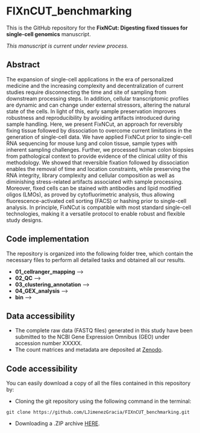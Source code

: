 # FIXnCUT_benchmarking

This is the GitHub repository for the **FixNCut: Digesting fixed tissues for single-cell genomics** manuscript.

*This manuscript is current under review process.*


## Abstract

The expansion of single-cell applications in the era of personalized medicine and the increasing complexity and decentralization of current studies require disconnecting the time and site of sampling from downstream processing steps. In addition, cellular transcriptomic profiles are dynamic and can change under external stressors, altering the natural state of the cells. In light of this, early sample preservation improves robustness and reproducibility by avoiding artifacts introduced during sample handling. Here, we present FixNCut, an approach for reversibly fixing tissue followed by dissociation to overcome current limitations in the generation of single-cell data. We have applied FixNCut prior to single-cell RNA sequencing for mouse lung and colon tissue, sample types with inherent sampling challenges. Further, we processed human colon biopsies from pathological context to provide evidence of the clinical utility of this methodology. We showed that reversible fixation followed by dissociation enables the removal of time and location constraints, while preserving the RNA integrity, library complexity and cellular composition as well as diminishing stress-related artifacts associated with sample processing. Moreover, fixed cells can be stained with antibodies and lipid modified oligos (LMOs), as proved by cytofluorimetric analysis, thus allowing fluorescence-activated cell sorting (FACS) or hashing prior to single-cell analysis. In principle, FixNCut is compatible with most standard single-cell technologies, making it a versatile protocol to enable robust and flexible study designs.


## Code implementation

The repository is organized into the following folder tree, which contain the necessary files to perform all detailed tasks and obtained all our results.

* **01_cellranger_mapping** -->
* **02_QC** -->
* **03_clustering_annotation** -->
* **04_GEX_analysis** -->
* **bin** -->


## Data accessibility

* The complete raw data (FASTQ files) generated in this study have been submitted to the NCBI Gene Expression Omnibus (GEO) under accession number XXXXX.
* The count matrices and metadata are deposited at [Zenodo](). 


## Code accessibility

You can easily download a copy of all the files contained in this repository by:

* Cloning the git repository using the following command in the terminal:

`git clone https://github.com/LJimenezGracia/FIXnCUT_benchmarking.git`

* Downloading a .ZIP archive [HERE](https://github.com/LJimenezGracia/FIXnCUT_benchmarking/archive/refs/heads/main.zip).
